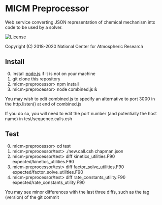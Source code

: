MICM Preprocessor
=================

Web service converting JSON representation of chemical mechanism into code to be used by a solver.

[![License](https://img.shields.io/github/license/NCAR/micm-preprocessor.svg)](https://github.com/NCAR/micm-preprocessor/blob/master/LICENSE)

Copyright (C) 2018-2020 National Center for Atmospheric Research

## Install
0. Install [node.js](https://nodejs.org "Node Homepage") if it is not on your machine
1. git clone this repository
2. micm-preprocessor> npm install
3. micm-preprocessor> node combined.js &

You may wish to edit combined.js to specify an alternative to port 3000 in the http.listen() at end of combined.js

If you do so, you will need to edit the port number (and potentially the host name) in test/sequence.calls.csh

## Test
0. micm-preprocessor> cd test
1. micm-preprocessor/test> ./new.call.csh chapman.json
2. micm-preprocessor/test> diff kinetics\_utilities.F90 expected/kinetics\_utilities.F90
3. micm-preprocessor/test> diff factor\_solve\_utilities.F90 expected/factor\_solve\_utilities.F90
4. micm-preprocessor/test> diff rate\_constants\_utility.F90 expected/rate\_constants\_utility.F90

You may see minor differences with the last three diffs, such as the tag (version) of the git commit


